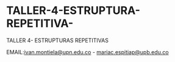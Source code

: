 # TALLER-4-ESTRUPTURA-REPETITIVA-
TALLER 4- ESTRUPTURAS REPETITIVAS

EMAIL:ivan.montiela@upn.edu.co - mariac.espitiap@upb.edu.co
